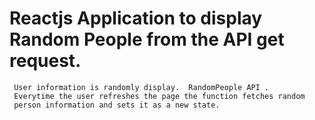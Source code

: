 # Reactjs Application to display Random People from the API get request. 

 ```
  User information is randomly display.  RandomPeople API .
  Everytime the user refreshes the page the function fetches random 
  person information and sets it as a new state.

```


